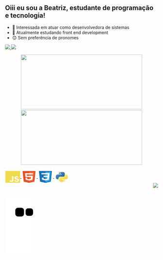 ## Oiii eu sou a Beatriz, estudante de programação e tecnologia!
 
- 👀 Interessada em atuar como desenvolvedora de sistemas
- 🌱 Atualmente estudando front end development
- 😊 Sem preferência de pronomes

 <a href="https://www.linkedin.com/in/beandy/" target="_blank"><img src="https://img.shields.io/badge/-LinkedIn-%230077B5?style=for-the-badge&logo=linkedin&logoColor=white" target="_blank"> </a>
 <a href="beandy.023@gmail.com" target="_blank"> <img src="https://img.shields.io/badge/Gmail-D14836?style=for-the-badge&logo=gmail&logoColor=white" target="_blank"></a> 


<div align="center">
  <a href="https://github.com/BeAndy-cyber">
  <img height="180em" width="400em" src="https://github-readme-stats.vercel.app/api?username=BeAndy-cyber&show_icons=true&theme=dark&include_all_commits=true&count_private=true"/>
  <img  height="180em" width="400em" src="https://github-readme-stats.vercel.app/api/top-langs/?username=BeAndy-cyber&layout=compact&langs_count=7&theme=dark"/>
</div>
 
  <div style="display: inline_block"><br>
  <img align="center" alt="Bia-Js" height="40" width="50" src="https://raw.githubusercontent.com/devicons/devicon/master/icons/javascript/javascript-plain.svg">
  <img align="center" alt="Bia-HTML" height="40" width="50" src="https://raw.githubusercontent.com/devicons/devicon/master/icons/html5/html5-original.svg">
  <img align="center" alt="Bia-CSS" height="40" width="50" src="https://raw.githubusercontent.com/devicons/devicon/master/icons/css3/css3-original.svg">
  <img align="center" alt="Bia-Python" height="40" width="50" src="https://raw.githubusercontent.com/devicons/devicon/master/icons/python/python-original.svg">
</div>
 
 <div align="right">
 <img height="180em" src="https://github.githubassets.com/images/mona-loading-dark.gif">
 </div>
  
  ##
 
<div> 
 
 ![Snake animation](https://github.com/BeAndy-cyber/BeAndy-cyber/blob/output/github-contribution-grid-snake.svg)
</div>
 
